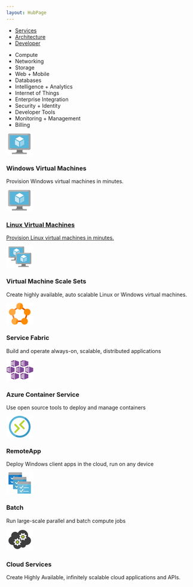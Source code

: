 ```yaml
---
layout: HubPage
---
```

<article id="main">
	<div class="page">
		<div class="hub-pivots">
			<ul>
				<li class="selected"><a href="index.html">Services</a></li>
				<li><a href="articles/arch/architecture-hub.html">Architecture</a></li>
				<li><a href="articles/dev/developer-hub.html">Developer</a></li>
			</ul>
		</div>
		<nav class="hub">
			<ul>
				<li id="hubnav1" onClick="msDocs.functions.doHubMenu('hubnavGroup1', 'hubnav1')" class="selected">Compute</li>
				<li id="hubnav3" onClick="msDocs.functions.doHubMenu('hubnavGroup3', 'hubnav3')">Networking</li>
				<li id="hubnav4" onClick="msDocs.functions.doHubMenu('hubnavGroup4', 'hubnav4')">Storage</li>
				<li>Web + Mobile</li>
				<li>Databases</li>
				<li>Intelligence + Analytics</li>
				<li>Internet of Things</li>
				<li>Enterprise Integration</li>
				<li>Security + Identity</li>
				<li>Developer Tools</li>
				<li>Monitoring + Management</li>
				<li>Billing</li>
			</ul>
		</nav>
		<div class="coontent">
			<div id="hubnavGroup1" class="selected-children">
				<div class="card nav-card">
					<div class="nav-card-image"><img src="images/i-vm.png" width="72" height="58" alt=""/></div>
					<h3>Windows Virtual Machines</h3>
					<p>Provision Windows virtual machines in minutes.</p>
				</div><a href="articles/virtual-machines/vm-landing.html">
				<div class="card nav-card">
					<div class="nav-card-image"><img src="images/i-vm.png" width="72" height="58" alt=""/></div>
					<h3>Linux Virtual Machines</h3>
					<p>Provision Linux virtual machines in minutes.</p>
				</div></a><div class="card nav-card">
					<div class="nav-card-image"><img src="images/i-vm-scale-sets.png" width="72" height="58" alt=""/></div>
					<h3>Virtual Machine Scale Sets</h3>
					<p>Create highly available, auto scalable Linux or Windows virtual machines.</p>
				</div><div class="card nav-card">
					<div class="nav-card-image"><img src="images/i-service-fabric.png" width="72" height="58" alt=""/></div>
					<h3>Service Fabric</h3>
					<p>Build and operate always-on, scalable, distributed applications</p>
				</div><div class="card nav-card">
					<div class="nav-card-image"><img src="images/i-container-service.png" width="72" height="58" alt=""/></div>
					<h3>Azure Container Service</h3>
					<p>Use open source tools to deploy and manage containers</p>
				</div><div class="card nav-card">
					<div class="nav-card-image"><img src="images/i-remote-app.png" width="72" height="58" alt=""/></div>
					<h3>RemoteApp</h3>
					<p>Deploy Windows client apps in the cloud, run on any device</p>
				</div><div class="card nav-card">
					<div class="nav-card-image"><img src="images/i-batch-service.png" width="72" height="58" alt=""/></div>
					<h3>Batch</h3>
					<p>Run large-scale parallel and batch compute jobs</p>
				</div><div class="card nav-card">
					<div class="nav-card-image"><img src="images/i-cloud-service.png" width="72" height="58" alt=""/></div>
					<h3>Cloud Services</h3>
					<p>Create Highly Available, infinitely scalable cloud applications and APIs.</p>
				</div>
			</div>
			<div id="hubnavGroup3" class="selected-children" style="display:none;">
				<div class="card nav-card">
					<div class="nav-card-image"><img src="images/i-vm.png" width="72" height="58" alt=""/></div>
					<h3>Virtual Network</h3>
					<p>Provision private networks, optionally connect to on-premises datacenters</p>
				</div><div class="card nav-card">
					<div class="nav-card-image"><img src="images/i-loadbalancer.png" width="72" height="58" alt=""/></div>
					<h3>Load Balancer</h3>
					<p>Deliver high availability and network performance to your applications</p>
				</div><div class="card nav-card">
					<div class="nav-card-image"><img src="images/i-applicationgateway.png" width="72" height="58" alt=""/></div>
					<h3>Application Gateway</h3>
					<p>Layer 7 Load Balancer with built-in HTTP load balancing and delivery control</p>
				</div><div class="card nav-card">
					<div class="nav-card-image"><img src="images/i-vpngateway.png" width="72" height="58" alt=""/></div>
					<h3>VPN Gateway</h3>
					<p>Establish secure, cross-premises connectivity</p>
				</div><div class="card nav-card">
					<div class="nav-card-image"><img src="images/i-dns.png" width="72" height="58" alt=""/></div>
					<h3>Azure DNS</h3>
					<p>Host your DNS domain in Azure</p>
				</div><div class="card nav-card">
					<div class="nav-card-image"><img src="images/i-cdn.png" width="72" height="58" alt=""/></div>
					<h3>CDN</h3>
					<p>Deliver content to end-users through a robust network of global data centers</p>
				</div><div class="card nav-card">
					<div class="nav-card-image"><img src="images/i-trafficmanager.png" width="72" height="58" alt=""/></div>
					<h3>Traffic Manager</h3>
					<p>Route incoming traffic for high performance and availability</p>
				</div><div class="card nav-card">
					<div class="nav-card-image"><img src="images/i-expressroute.png" width="72" height="58" alt=""/></div>
					<h3>ExpressRoute</h3>
					<p>Dedicated private network fiber connections to Azure</p>
				</div>
			</div>
			<div id="hubnavGroup4" class="selected-children" style="display:none;">
				<div class="card nav-card">
					<div class="nav-card-image"><img src="images/i-storage.png" width="72" height="58" alt=""/></div>
					<h3>Azure Storage</h3>
					<p>Durable, highly available, and massively scalable cloud storage</p>
				</div><div class="card nav-card">
					<div class="nav-card-image"><img src="images/i-datalakestore.png" width="72" height="58" alt=""/></div>
					<h3>Data Lake Store</h3>
					<p>Hyperscale repository for big data analytics workloads</p>
				</div><div class="card nav-card">
					<div class="nav-card-image"><img src="images/i-storsimple.png" width="72" height="58" alt=""/></div>
					<h3>StorSimple</h3>
					<p>Hybrid cloud storage for enterprises, reduces costs and improves data security</p>
				</div><div class="card nav-card">
					<div class="nav-card-image"><img src="images/i-backup.png" width="72" height="58" alt=""/></div>
					<h3>Backup</h3>
					<p>Simple and reliable server backup to the cloud</p>
				</div><div class="card nav-card">
					<div class="nav-card-image"><img src="images/i-siterecovery.png" width="72" height="58" alt=""/></div>
					<h3>Site Recovery</h3>
					<p>Orchestrate protection and recovery of private clouds</p>
				</div>
			</div>
		</div> 
	</div>
</article>